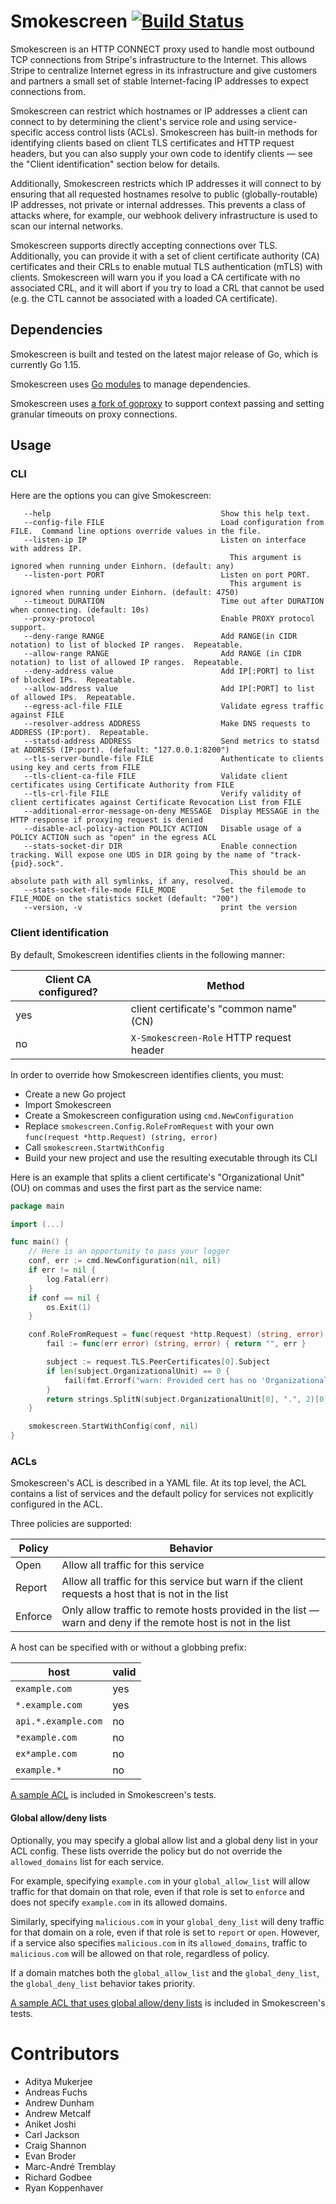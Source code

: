 # Smokescreen [![Build Status](https://travis-ci.org/stripe/smokescreen.svg?branch=master)](https://travis-ci.org/stripe/smokescreen)

Smokescreen is an HTTP CONNECT proxy used to handle most outbound TCP
connections from Stripe's infrastructure to the Internet.  This allows Stripe
to centralize Internet egress in its infrastructure and give customers and
partners a small set of stable Internet-facing IP addresses to expect
connections from.

Smokescreen can restrict which hostnames or IP addresses a client can connect
to by determining the client's service role and using service-specific access
control lists (ACLs).  Smokescreen has built-in methods for identifying clients
based on client TLS certificates and HTTP request headers, but you can also
supply your own code to identify clients — see the "Client identification"
section below for details.

Additionally, Smokescreen restricts which IP addresses it will connect to by
ensuring that all requested hostnames resolve to public (globally-routable) IP
addresses, not private or internal addresses.  This prevents a class of attacks
where, for example, our webhook delivery infrastructure is used to scan our
internal networks.

Smokescreen supports directly accepting connections over TLS.  Additionally,
you can provide it with a set of client certificate authority (CA) certificates
and their CRLs to enable mutual TLS authentication (mTLS) with clients.
Smokescreen will warn you if you load a CA certificate with no associated CRL,
and it will abort if you try to load a CRL that cannot be used (e.g. the CTL
cannot be associated with a loaded CA certificate).

## Dependencies

Smokescreen is built and tested on the latest major release of Go, which is
currently Go 1.15.

Smokescreen uses [Go modules](https://github.com/golang/go/wiki/Modules) to
manage dependencies.

Smokescreen uses [a fork of goproxy](https://github.com/stripe/goproxy) to
support context passing and setting granular timeouts on proxy connections.

## Usage

### CLI

Here are the options you can give Smokescreen:

```
   --help                                      Show this help text.
   --config-file FILE                          Load configuration from FILE.  Command line options override values in the file.
   --listen-ip IP                              Listen on interface with address IP.
                                                 This argument is ignored when running under Einhorn. (default: any)
   --listen-port PORT                          Listen on port PORT.
                                                 This argument is ignored when running under Einhorn. (default: 4750)
   --timeout DURATION                          Time out after DURATION when connecting. (default: 10s)
   --proxy-protocol                            Enable PROXY protocol support.
   --deny-range RANGE                          Add RANGE(in CIDR notation) to list of blocked IP ranges.  Repeatable.
   --allow-range RANGE                         Add RANGE (in CIDR notation) to list of allowed IP ranges.  Repeatable.
   --deny-address value                        Add IP[:PORT] to list of blocked IPs.  Repeatable.
   --allow-address value                       Add IP[:PORT] to list of allowed IPs.  Repeatable.
   --egress-acl-file FILE                      Validate egress traffic against FILE
   --resolver-address ADDRESS                  Make DNS requests to ADDRESS (IP:port).  Repeatable.
   --statsd-address ADDRESS                    Send metrics to statsd at ADDRESS (IP:port). (default: "127.0.0.1:8200")
   --tls-server-bundle-file FILE               Authenticate to clients using key and certs from FILE
   --tls-client-ca-file FILE                   Validate client certificates using Certificate Authority from FILE
   --tls-crl-file FILE                         Verify validity of client certificates against Certificate Revocation List from FILE
   --additional-error-message-on-deny MESSAGE  Display MESSAGE in the HTTP response if proxying request is denied
   --disable-acl-policy-action POLICY ACTION   Disable usage of a POLICY ACTION such as "open" in the egress ACL
   --stats-socket-dir DIR                      Enable connection tracking. Will expose one UDS in DIR going by the name of "track-{pid}.sock".
                                                 This should be an absolute path with all symlinks, if any, resolved.
   --stats-socket-file-mode FILE_MODE          Set the filemode to FILE_MODE on the statistics socket (default: "700")
   --version, -v                               print the version
```

### Client identification

By default, Smokescreen identifies clients in the following manner:

| Client CA configured? | Method                                   |
| --------------------- | ---------------------------------------- |
| yes                   | client certificate's "common name" (CN)  |
| no                    | `X-Smokescreen-Role` HTTP request header |

In order to override how Smokescreen identifies clients, you must:

- Create a new Go project
- Import Smokescreen
- Create a Smokescreen configuration using `cmd.NewConfiguration`
- Replace `smokescreen.Config.RoleFromRequest` with your own `func(request *http.Request) (string, error)`
- Call `smokescreen.StartWithConfig`
- Build your new project and use the resulting executable through its CLI

Here is an example that splits a client certificate's "Organizational Unit"
(OU) on commas and uses the first part as the service name:

```go
package main

import (...)

func main() {
	// Here is an opportunity to pass your logger
	conf, err := cmd.NewConfiguration(nil, nil)
	if err != nil {
		log.Fatal(err)
	}
	if conf == nil {
		os.Exit(1)
	}

	conf.RoleFromRequest = func(request *http.Request) (string, error) {
		fail := func(err error) (string, error) { return "", err }

		subject := request.TLS.PeerCertificates[0].Subject
		if len(subject.OrganizationalUnit) == 0 {
			fail(fmt.Errorf("warn: Provided cert has no 'OrganizationalUnit'. Can't extract service role."))
		}
		return strings.SplitN(subject.OrganizationalUnit[0], ".", 2)[0], nil
	}

	smokescreen.StartWithConfig(conf, nil)
}
```

### ACLs

Smokescreen's ACL is described in a YAML file.  At its top level, the ACL
contains a list of services and the default policy for services not explicitly
configured in the ACL.

Three policies are supported:

| Policy  | Behavior                                                                                                      |
| ------- | ------------------------------------------------------------------------------------------------------------- |
| Open    | Allow all traffic for this service                                                                            |
| Report  | Allow all traffic for this service but warn if the client requests a host that is not in the list             |
| Enforce | Only allow traffic to remote hosts provided in the list — warn and deny if the remote host is not in the list |

A host can be specified with or without a globbing prefix:

| host                | valid   |
| ------------------- | ------- |
| `example.com`       | yes     |
| `*.example.com`     | yes     |
| `api.*.example.com` | no      |
| `*example.com`      | no      |
| `ex*ample.com`      | no      |
| `example.*`         | no      |

[A sample ACL](https://github.com/stripe/smokescreen/blob/master/pkg/smokescreen/acl/v1/testdata/sample_config.yaml) is included in Smokescreen's tests.

#### Global allow/deny lists

Optionally, you may specify a global allow list and a global deny list in your
ACL config.  These lists override the policy but do not override the
`allowed_domains` list for each service.

For example, specifying `example.com` in your `global_allow_list` will allow
traffic for that domain on that role, even if that role is set to `enforce` and
does not specify `example.com` in its allowed domains.

Similarly, specifying `malicious.com` in your `global_deny_list` will deny
traffic for that domain on a role, even if that role is set to `report` or
`open`.  However, if a service also specifies `malicious.com` in its
`allowed_domains`, traffic to `malicious.com` will be allowed on that role,
regardless of policy.

If a domain matches both the `global_allow_list` and the `global_deny_list`,
the `global_deny_list` behavior takes priority.

[A sample ACL that uses global allow/deny lists](https://github.com/stripe/smokescreen/blob/master/pkg/smokescreen/acl/v1/testdata/sample_config_with_global.yaml)
is included in Smokescreen's tests.

# Contributors

 - Aditya Mukerjee
 - Andreas Fuchs
 - Andrew Dunham
 - Andrew Metcalf
 - Aniket Joshi
 - Carl Jackson
 - Craig Shannon
 - Evan Broder
 - Marc-André Tremblay
 - Richard Godbee
 - Ryan Koppenhaver
